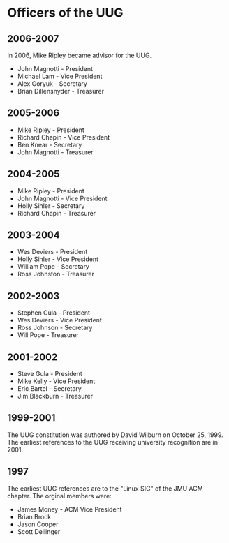 # Officers of the UUG

## 2006-2007
In 2006, Mike Ripley became advisor for the UUG.
* John Magnotti - President
* Michael Lam - Vice President
* Alex Goryuk - Secretary
* Brian Dillensnyder -  Treasurer

## 2005-2006
* Mike Ripley - President
* Richard Chapin - Vice President
* Ben Knear - Secretary
* John Magnotti - Treasurer

## 2004-2005
* Mike Ripley - President
* John Magnotti - Vice President
* Holly Sihler - Secretary
* Richard Chapin - Treasurer

## 2003-2004
* Wes Deviers - President
* Holly Sihler - Vice President
* William Pope - Secretary
* Ross Johnston - Treasurer

## 2002-2003
* Stephen Gula - President
* Wes Deviers - Vice President
* Ross Johnson - Secretary
* Will Pope - Treasurer

## 2001-2002
* Steve Gula - President
* Mike Kelly - Vice President
* Eric Bartel - Secretary
* Jim Blackburn - Treasurer 

## 1999-2001
The UUG constitution was authored by David Wilburn on October 25, 1999. The earliest references to the UUG receiving university recognition are in 2001.

## 1997
The earliest UUG references are to the "Linux SIG" of the JMU ACM chapter. The orginal members were:
* James Money - ACM Vice President 
* Brian Brock
* Jason Cooper
* Scott Dellinger
